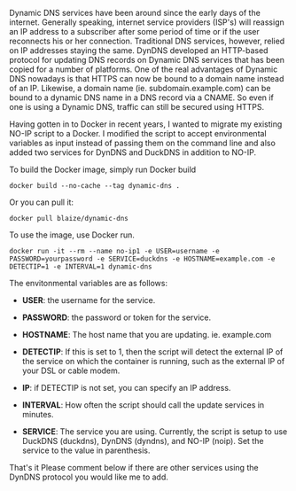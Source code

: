 Dynamic DNS services have been around since the early days of the internet. Generally speaking, internet service providers (ISP's) will reassign an IP address to a subscriber after some period of time or if the user reconnects his or her connection. Traditional DNS services, however, relied on IP addresses staying the same. DynDNS developed an HTTP-based protocol for updating DNS records on Dynamic DNS services that has been copied for a number of platforms.  One of the real advantages of Dynamic DNS nowadays is that HTTPS can now be bound to a domain name instead of an IP. Likewise, a domain name (ie. subdomain.example.com) can be bound to a dynamic DNS name in a DNS record via a CNAME. So even if one is using a Dynamic DNS, traffic can still be secured using HTTPS.

Having gotten in to Docker in recent years, I wanted to migrate my existing NO-IP script to a Docker. I modified the script to accept environmental variables as input instead of passing them on the command line and also added two services for DynDNS and DuckDNS in addition to NO-IP. 

To build the Docker image, simply run Docker build

```
docker build --no-cache --tag dynamic-dns .
```

Or you can pull it:

```
docker pull blaize/dynamic-dns
```

To use the image, use Docker run.

```
docker run -it --rm --name no-ip1 -e USER=username -e PASSWORD=yourpassword -e SERVICE=duckdns -e HOSTNAME=example.com -e DETECTIP=1 -e INTERVAL=1 dynamic-dns
```

The envitonmental variables are as follows:

* **USER**: the username for the service.

* **PASSWORD**: the password or token for the service.

* **HOSTNAME**: The host name that you are updating. ie. example.com

* **DETECTIP**: If this is set to 1, then the script will detect the external IP of the service on which the container is running, such as the external IP of your DSL or cable modem.

* **IP**: if DETECTIP is not set, you can specify an IP address.

* **INTERVAL**: How often the script should call the update services in minutes.

* **SERVICE**: The service you are using. Currently, the script is setup to use DuckDNS (duckdns), DynDNS (dyndns), and NO-IP (noip). Set the service to the value in parenthesis.

 That's it Please comment below if there are other services using the DynDNS protocol you would like me to add.